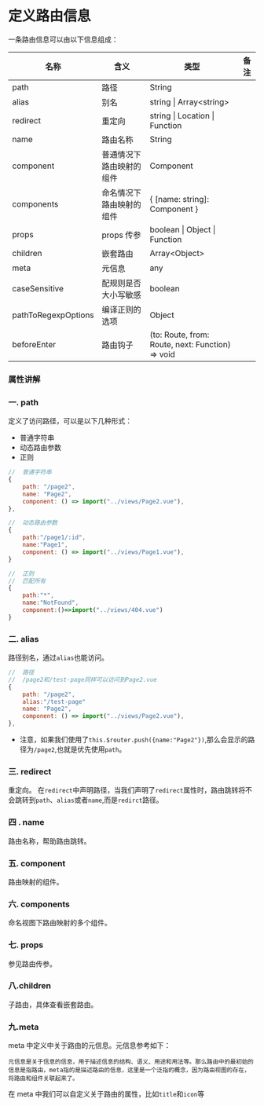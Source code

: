# 定义路由信息

一条路由信息可以由以下信息组成：

| 名称                | 含义                     | 类型                                             | 备注 |
| ------------------- | ------------------------ | ------------------------------------------------ | ---- |
| path                | 路径                     | String                                           |      |
| alias               | 别名                     | string \| Array\<string\>                        |      |
| redirect            | 重定向                   | string \| Location \| Function                   |      |
| name                | 路由名称                 | String                                           |      |
| component           | 普通情况下路由映射的组件 | Component                                        |      |
| components          | 命名情况下路由映射的组件 | { [name: string]: Component }                    |      |
| props               | props 传参               | boolean \| Object \| Function                    |      |
| children            | 嵌套路由                 | Array\<Object\>                                  |      |
| meta                | 元信息                   | any                                              |      |
| caseSensitive       | 配规则是否大小写敏感     | boolean                                          |      |
| pathToRegexpOptions | 编译正则的选项           | Object                                           |      |
| beforeEnter         | 路由钩子                 | (to: Route, from: Route, next: Function) => void |      |

### 属性讲解

### 一. path

定义了访问路径，可以是以下几种形式：

- 普通字符串
- 动态路由参数
- 正则

```js
//  普通字符串
{
    path: "/page2",
    name: "Page2",
    component: () => import("../views/Page2.vue"),
},

//	动态路由参数
{
    path:"/page1/:id",
    name:"Page1",
    component: () => import("../views/Page1.vue"),
}

//	正则
//	匹配所有
{
    path:"*",
    name:"NotFound",
    component:()=>import("../views/404.vue")
}
```

### 二. alias

路径别名，通过`alias`也能访问。

```js
//	路径
//	/page2和/test-page同样可以访问到Page2.vue
{
    path: "/page2",
    alias:"/test-page"
    name: "Page2",
    component: () => import("../views/Page2.vue"),
},

```

- 注意，如果我们使用了`this.$router.push({name:"Page2"})`,那么会显示的路径为`/page2`,也就是优先使用`path`。

### 三. redirect

重定向。 在`redirect`中声明路径，当我们声明了`redirect`属性时，路由跳转将不会跳转到`path`、`alias`或者`name`,而是`redirct`路径。

### 四 . name

路由名称，帮助路由跳转。

### 五. component

路由映射的组件。

### 六. components

命名视图下路由映射的多个组件。

### 七. props

参见路由传参。

### 八.children

子路由，具体查看嵌套路由。

### 九.meta

meta 中定义中关于路由的元信息。元信息参考如下：

```text
元信息是关于信息的信息，用于描述信息的结构、语义、用途和用法等。那么路由中的最初始的信息是指路由，meta指的是描述路由的信息，这里是一个泛指的概念，因为路由视图的存在，将路由和组件关联起来了。
```

在 meta 中我们可以自定义关于路由的属性，比如`title`和`icon`等
